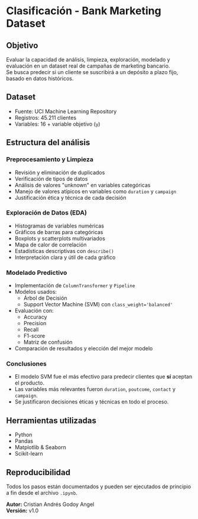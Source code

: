 # Clasificación - Bank Marketing Dataset

## Objetivo
Evaluar la capacidad de análisis, limpieza, exploración, modelado y evaluación en un dataset real de campañas de marketing bancario.  
Se busca predecir si un cliente se suscribirá a un depósito a plazo fijo, basado en datos históricos.

## Dataset
- Fuente: UCI Machine Learning Repository  
- Registros: 45.211 clientes  
- Variables: 16 + variable objetivo (`y`)

## Estructura del análisis

### **Preprocesamiento y Limpieza**
- Revisión y eliminación de duplicados 
- Verificación de tipos de datos   
- Análisis de valores "unknown" en variables categóricas   
- Manejo de valores atípicos en variables como `duration` y `campaign` 
- Justificación ética y técnica de cada decisión  

### **Exploración de Datos (EDA)**
- Histogramas de variables numéricas   
- Gráficos de barras para categóricas   
- Boxplots y scatterplots multivariados  
- Mapa de calor de correlación  
- Estadísticas descriptivas con `describe()` 
- Interpretación clara y útil de cada gráfico

### **Modelado Predictivo**
- Implementación de `ColumnTransformer` y `Pipeline`  
- Modelos usados:  
  - Árbol de Decisión  
  - Support Vector Machine (SVM) con `class_weight='balanced'`  
- Evaluación con:  
  - Accuracy  
  - Precision  
  - Recall  
  - F1-score  
  - Matriz de confusión  
- Comparación de resultados y elección del mejor modelo  

### **Conclusiones**
- El modelo SVM fue el más efectivo para predecir clientes que **sí** aceptan el producto.  
- Las variables más relevantes fueron `duration`, `poutcome`, `contact` y `campaign`.  
- Se justificaron decisiones éticas y técnicas en todo el proceso.  

## Herramientas utilizadas
- Python
- Pandas
- Matplotlib & Seaborn
- Scikit-learn

## Reproducibilidad
Todos los pasos están documentados y pueden ser ejecutados de principio a fin desde el archivo `.ipynb`.

**Autor:** Cristian Andrés Godoy Angel  
**Versión:** v1.0  

